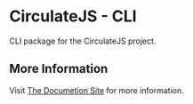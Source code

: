 # CirculateJS - CLI

CLI package for the CirculateJS project.

## More Information

Visit [The Documetion Site](https://circulatejs.dev/) for more information.
